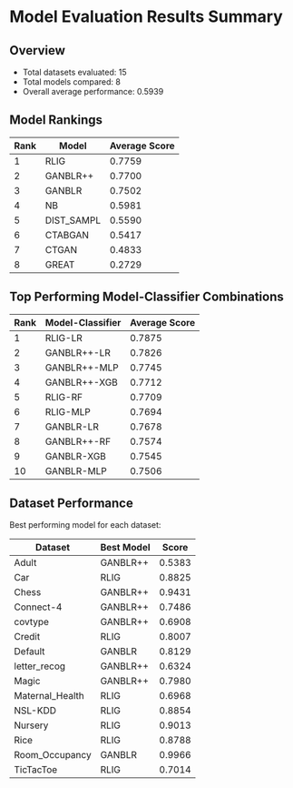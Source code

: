 # Model Evaluation Results Summary

## Overview

- Total datasets evaluated: 15
- Total models compared: 8
- Overall average performance: 0.5939

## Model Rankings

| Rank | Model | Average Score |
|------|-------|---------------|
| 1 | RLIG | 0.7759 |
| 2 | GANBLR++ | 0.7700 |
| 3 | GANBLR | 0.7502 |
| 4 | NB | 0.5981 |
| 5 | DIST_SAMPL | 0.5590 |
| 6 | CTABGAN | 0.5417 |
| 7 | CTGAN | 0.4833 |
| 8 | GREAT | 0.2729 |

## Top Performing Model-Classifier Combinations

| Rank | Model-Classifier | Average Score |
|------|-----------------|---------------|
| 1 | RLIG-LR | 0.7875 |
| 2 | GANBLR++-LR | 0.7826 |
| 3 | GANBLR++-MLP | 0.7745 |
| 4 | GANBLR++-XGB | 0.7712 |
| 5 | RLIG-RF | 0.7709 |
| 6 | RLIG-MLP | 0.7694 |
| 7 | GANBLR-LR | 0.7678 |
| 8 | GANBLR++-RF | 0.7574 |
| 9 | GANBLR-XGB | 0.7545 |
| 10 | GANBLR-MLP | 0.7506 |

## Dataset Performance

Best performing model for each dataset:

| Dataset | Best Model | Score |
|---------|------------|-------|
| Adult | GANBLR++ | 0.5383 |
| Car | RLIG | 0.8825 |
| Chess | GANBLR++ | 0.9431 |
| Connect-4 | GANBLR++ | 0.7486 |
| covtype | GANBLR++ | 0.6908 |
| Credit | RLIG | 0.8007 |
| Default | GANBLR | 0.8129 |
| letter_recog | GANBLR++ | 0.6324 |
| Magic | GANBLR++ | 0.7980 |
| Maternal_Health | RLIG | 0.6968 |
| NSL-KDD | RLIG | 0.8854 |
| Nursery | RLIG | 0.9013 |
| Rice | RLIG | 0.8788 |
| Room_Occupancy | GANBLR | 0.9966 |
| TicTacToe | RLIG | 0.7014 |
